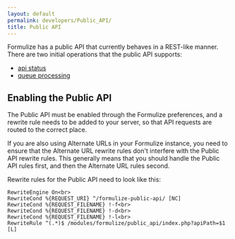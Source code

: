 ```yaml
---
layout: default
permalink: developers/Public_API/
title: Public API
---
```


Formulize has a public API that currently behaves in a REST-like manner. There are two initial operations that the public API supports:

* [api status](status)
* [queue processing](queue)

## Enabling the Public API

The Public API must be enabled through the Formulize preferences, and a rewrite rule needs to be added to your server, so that API requests are routed to the correct place.

If you are also using Alternate URLs in your Formulize instance, you need to ensure that the Alternate URL rewrite rules don't interfere with the Public API rewrite rules. This generally means that you should handle the Public API rules first, and then the Alternate URL rules second.

Rewrite rules for the Public API need to look like this:

```
RewriteEngine On<br>
RewriteCond %{REQUEST_URI} ^/formulize-public-api/ [NC]
RewriteCond %{REQUEST_FILENAME} !-f<br>
RewriteCond %{REQUEST_FILENAME} !-d<br>
RewriteCond %{REQUEST_FILENAME} !-l<br>
RewriteRule ^(.*)$ /modules/formulize/public_api/index.php?apiPath=$1 [L]
```
